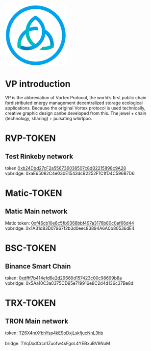 ![image](https://github.com/Torahserve/bootnode/blob/main/tokenlogo.png) <br>
# VP introduction <br>
VP is the abbreviation of Vortex Protocol, the world’s first public chain fordistributed energy management decentralized storage ecological applications. Because the original Vortex protocol is used technically, creative graphic design canbe developed from this. The jewel + chain (technology, sharing) + pulsating whirlpoo. <br>

# RVP-TOKEN <br>
## Test Rinkeby network <br>
token [0xb24Dbd27cF2a556736036507c8dB2215898c9A28](https://rinkeby.etherscan.io/token/0xb24Dbd27cF2a556736036507c8dB2215898c9A28)<br>
vpbridge: 0xaE65082C4e030E1543dcB2252F1C1fD4C596B7D6

# Matic-TOKEN <br>
## Matic Main network <br>
Matic token: [0xf46cb10e8c5fb9368bbf497a3176b80c0af66d44](https://polygonscan.com/token/0xf46cb10e8c5fb9368bbf497a3176b80c0af66d44)<br>
vpbridge: 0x1A31d83D07967f2b3d0eec83894A6A0b80536dE4

# BSC-TOKEN 
## Binance Smart Chain <br>
token: [0xdfff7b414efd6e2d29669d157423c00c98699b8a](https://bscscan.com/token/0xdfff7b414efd6e2d29669d157423c00c98699b8a)<br>
vpbridge: 0x5Aa10C3a0375CD95e719916e8C2d4d136c37Be8d

# TRX-TOKEN <br>
## TRON Main network <br>
token: [TZ6X4mXfbhYsp4kE9oDxjLskfjucNnL3hb](https://tronscan.io/#/contract/TVqDxdCrcn1Zuofw4sFgoL4YEBxuBV9NuM)<br>  
bridge: TVqDxdCrcn1Zuofw4sFgoL4YEBxuBV9NuM



